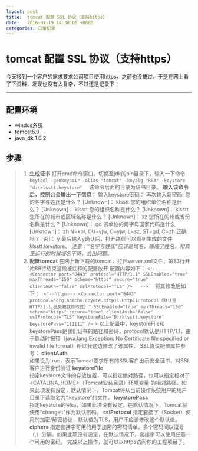 ```yaml
---
layout: post
title:  tomcat 配置 SSL 协议（支持https）
date:   2016-07-19 14:38:06 +0800
categories: 日常记录
---
```

# tomcat 配置 SSL 协议（支持https）

今天接到一个客户的需求要求公司项目使用https，之前也没搞过，于是在网上看了下资料，发现也没有太复杂，不过还是记录下！

-------------------

## 配置环境

 - windos系统
 - tomcat6.0
 - java jdk 1.6.2


## 步骤

> 1. **生成证书**
> 打开cmd命令窗口，切换至jdk的bin目录下，输入一下命令
> `keytool -genkeypair -alias "tomcat" -keyalg "RSA" -keystore "d:\klsstt.keystore"  `
> 该命令后面的目录为证书目录。
> **输入该命令后，控制台会输出一下信息**：
> 输入keystore密码：
> 再次输入新密码:
> 您的名字与姓氏是什么？
 > [Unknown]：  klsstt
> 您的组织单位名称是什么？
>  [Unknown]：  klsstt
> 您的组织名称是什么？
>  [Unknown]：  klsstt
> 您所在的城市或区域名称是什么？
>  [Unknown]：  sz
> 您所在的州或省份名称是什么？
>  [Unknown]：  gd
> 该单位的两字母国家代码是什么
>  [Unknown]：  zh
> N=kbl, OU=yjw, O=yjw, L=sz, ST=gd, C=zh 正确吗？
>  [否]：  y
>  最后输入y确认后，打开路径可以看到生成的文件klsstt.keystore。
>  *注意：“名字与姓氏”应该是域名，输成了姓名，和真正运行的时候域名不符，会出问题。*
> 2. **配置tomcat**
> 在网上新下载的tomcat，打开server.xml文件，第83行开始88行结束这段被注释的配置放开
> 配置内容如下：
> `<!--  
    <Connector port="8443" protocol="HTTP/1.1" SSLEnabled="true"  
               maxThreads="150" scheme="https" secure="true"  
               clientAuth="false" sslProtocol="TLS" />  
    -->  `
>  将其修改后如下： 
> ` <!--https-->
    <Connector port="8443" protocol="org.apache.coyote.http11.Http11Protocol（默认是HTTP/1.1,此处被我修改过）" SSLEnabled="true"
               maxThreads="150" scheme="https" secure="true"
               clientAuth="false" sslProtocol="TLS"
			keystoreFile="D:/klsstt.keystore"
			keystorePass="111111"
			   />`
	> 以上配置中，keystoreFile和keystorePass是我们证书的路径和密码，protocol默认是HTTP/1.1，由于启动时报错（java.lang.Exception: No Certificate file specified or invalid file format）所以我这边修改了该属性。
	SSL协议配置属性参考：
**clientAuth**	
如果设为true，表示Tomcat要求所有的SSL客户出示安全证书，对SSL客户进行身份验证
**keystoreFile**	
指定keystore文件的存放位置，可以指定绝对路径，也可以指定相对于<CATALINA_HOME>（Tomcat安装目录）环境变量 的相对路径。如果此项没有设定，默认情况下，Tomcat将从当前操作系统用户的用户目录下读取名为“.keystore”的文件。
**keystorePass**	
指定keystore的密码，如果此项没有设定，在默认情况下，Tomcat将使用“changeit”作为默认密码。
**sslProtocol**	
指定套接字（Socket）使用的加密/解密协议，默认值为TLS，用户不应该修改这个默认值。
**ciphers**	
指定套接字可用的用于加密的密码清单，多个密码间以逗号（,）分隔。如果此项没有设定，在默认情况下，套接字可以使用任意一个可用的密码。
完成以上操作，就可以以https访问你的工程项目了。
